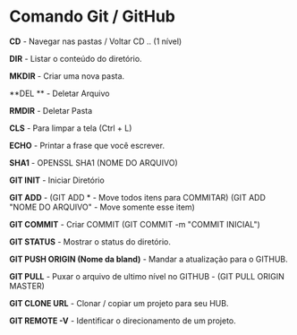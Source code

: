 # Comando Git / GitHub



 **CD** - Navegar nas pastas / Voltar CD .. (1 nível)

**DIR** - Listar o conteúdo do diretório.

 **MKDIR** - Criar uma nova pasta.

**DEL ** - Deletar Arquivo 

**RMDIR** - Deletar Pasta

**CLS** - Para limpar a tela (Ctrl + L)

**ECHO** - Printar a frase que você escrever.

**SHA1** - OPENSSL SHA1 (NOME DO ARQUIVO)

**GIT INIT** - Iniciar Diretório

**GIT ADD** - (GIT ADD * - Move todos itens para COMMITAR) (GIT ADD "NOME DO ARQUIVO" - Move somente esse item)

**GIT COMMIT** - Criar COMMIT (GIT COMMIT -m "COMMIT INICIAL")

**GIT STATUS** - Mostrar o status do diretório. 

**GIT PUSH ORIGIN (Nome da bland)** - Mandar a atualização para o GITHUB.

**GIT PULL** - Puxar o arquivo de ultimo nível no GITHUB - (GIT PULL ORIGIN MASTER)

**GIT CLONE URL** - Clonar / copiar um projeto para seu HUB.

**GIT REMOTE -V** - Identificar o direcionamento de um projeto. 





 



 
